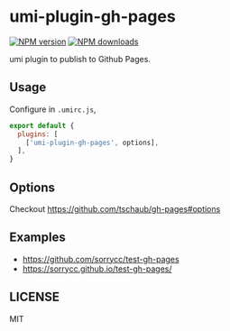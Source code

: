 # umi-plugin-gh-pages

[![NPM version](https://img.shields.io/npm/v/umi-plugin-gh-pages.svg?style=flat)](https://npmjs.org/package/umi-plugin-gh-pages)
[![NPM downloads](http://img.shields.io/npm/dm/umi-plugin-gh-pages.svg?style=flat)](https://npmjs.org/package/umi-plugin-gh-pages)

umi plugin to publish to Github Pages.

## Usage

Configure in `.umirc.js`,

```js
export default {
  plugins: [
    ['umi-plugin-gh-pages', options],
  ],
}
```

## Options

Checkout https://github.com/tschaub/gh-pages#options

## Examples

* https://github.com/sorrycc/test-gh-pages
* https://sorrycc.github.io/test-gh-pages/

## LICENSE

MIT
